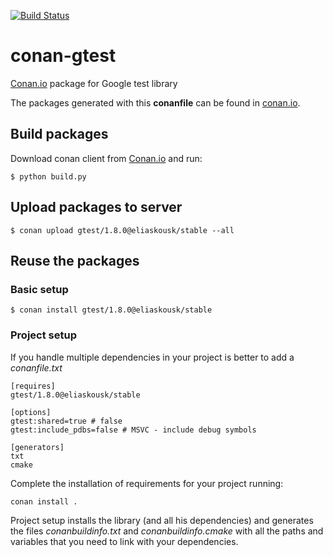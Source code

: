 [![Build Status](https://travis-ci.org/eliaskousk/conan-gtest.svg?branch=release/1.8.0)](https://travis-ci.org/eliaskousk/conan-gtest)

# conan-gtest

[Conan.io](https://conan.io) package for Google test library

The packages generated with this **conanfile** can be found in [conan.io](https://conan.io/source/gtest/1.8.0/eliaskousk/stable).

## Build packages

Download conan client from [Conan.io](https://conan.io) and run:

    $ python build.py
    
## Upload packages to server

    $ conan upload gtest/1.8.0@eliaskousk/stable --all
    
## Reuse the packages

### Basic setup

    $ conan install gtest/1.8.0@eliaskousk/stable
    
### Project setup

If you handle multiple dependencies in your project is better to add a *conanfile.txt*
    
    [requires]
    gtest/1.8.0@eliaskousk/stable

    [options]
    gtest:shared=true # false
    gtest:include_pdbs=false # MSVC - include debug symbols
    
    [generators]
    txt
    cmake

Complete the installation of requirements for your project running:</small></span>

    conan install . 

Project setup installs the library (and all his dependencies) and generates the files *conanbuildinfo.txt* and *conanbuildinfo.cmake* with all the paths and variables that you need to link with your dependencies.
